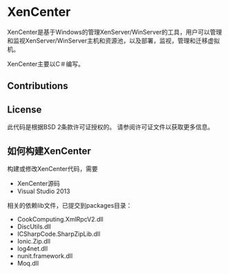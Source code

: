 XenCenter
=========

XenCenter是基于Windows的管理XenServer/WinServer的工具，用户可以管理和监视XenServer/WinServer主机和资源池，以及部署，监视，管理和迁移虚拟机。

XenCenter主要以C＃编写。
   
Contributions
-------------



License
-------

此代码是根据BSD 2条款许可证授权的。 请参阅许可证文件以获取更多信息。

如何构建XenCenter
----------------------

构建或修改XenCenter代码，需要  
 *  XenCenter源码  
 *  Visual Studio 2013
 
相关的依赖lib文件，已提交到packages目录：
 *  CookComputing.XmlRpcV2.dll
 *  DiscUtils.dll
 *  ICSharpCode.SharpZipLib.dll
 *  Ionic.Zip.dll
 *  log4net.dll
 *  nunit.framework.dll
 *  Moq.dll

